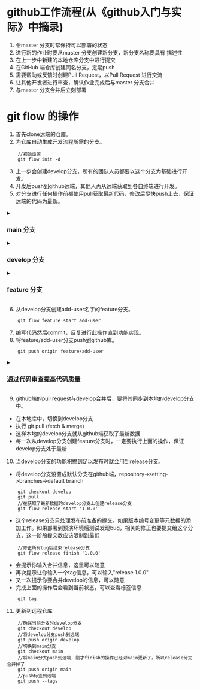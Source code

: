# github工作流程(从《github入门与实际》中摘录)
1.  令master 分支时常保持可以部署的状态
2.  进行新的作业时要从master 分支创建新分支，新分支名称要具有
描述性
3.  在上一步中新建的本地仓库分支中进行提交
4.  在GitHub 端仓库创建同名分支，定期push
5.  需要帮助或反馈时创建Pull Request，以Pull Request 进行交流
6.  让其他开发者进行审查，确认作业完成后与master 分支合并
7.  与master 分支合并后立刻部署

# git flow 的操作

1. 首先clone远端的仓库。
2. 为仓库自动生成开发流程所需的分支。
```
	//初始设置
	git flow init -d
```
3. 上一步会创建develop分支，所有的团队人员都要以这个分支为基础进行开发。
4. 开发后push到github远端，其他人再从远端获取到各自终端进行开发。
5. 对分支进行任何操作前都使用pull获取最新代码，修改后尽快push上去，保证远端的代码为最新。

<details><summary><h3>main 分支</h3></summary>
main 分支一直保持着软件可以正常运行的状态，等其他分支进展到可以发步的程度再与master分支合并，这合并只在发布成品时进行。发布时会附加版本编号，git的标签。
</details>
<details><summary><h3>develop 分支</h3></summary>
develop 分支是开发的中心分支，与main分支一样不允许直接修改和提交，程序员要以develop分支为起点新建分支。也就是说develop分支维持着开发过程中最新的源码，方便程序员新建feature分支进行自己的工作。
</details>
<details><summary><h3>feature 分支</h3></summary>
feature 分支以develop分支为起点，是开发者直接更改代码发送提交的分支。流程如下：

- 从develop分支创建feature分支
- 再feature分支中实现目标功能
- 通过github向develop分支发送pull request
- 接受其他开发者审查后，将pull request合并至develop分支
- 与develop分支合并后就完成了feature的工作，就可以根据需要删除

</details>

6. 从develop分支创建add-user名字的feature分支。
```
	git flow feature start add-user
```
7. 编写代码然后commit，反复进行此操作直到功能实现。
8. 将feature/add-user分支push到github库。
```
	git push origin feature/add-user
```

<details><summary><h3>通过代码审查提高代码质量</h3></summary>

- 由其他开发者进行代码审查，并在pull request中反馈
- 修改代码以反馈内容（在本地feature/add-user分支中)
- 将修改后的 feature/add-user 分支push到远程库（自动添加至之前的pull request）
- 重复前三步，直到确认代码没有问题
- 由其他开发者将其合并至develop分支中

-------- 如何反馈审查的pull request --------

- 没有测试或测试未通过
- 违反编码规则
- 代码品质过低（命名不明确，方法冗长等）
- 还有重构的余地
- 有重复部分

</details>

9. github端的pull request与develop合并后，要将其同步到本地的develop分支中。
- 在本地库中，切换到develop分支
- 执行 git pull (fetch & merge)
- 这样本地的develop分支就从github端获取了最新数据
- 每一次从develop分支创建feature分支时，一定要执行上面的操作，保证develop分支处于最新
10. 当develop分支的功能积攒到足以发布时就会用到release分支。
- 将develop分支设置成默认分支在github端，repository->setting->branches->default branch
```
	git checkout develop
	git pull
	//在获取了最新数据的develop分支上创建release分支
	git flow release start '1.0.0'
```
- 这个release分支只处理发布前准备的提交。如果版本编号变更等元数据的添加工作。如果部署到预演环境后测试发现bug，相关的修正也要提交给这个分支，这一阶段提交数应该限制到最低
```
	//修正所有bug后结束release分支
	git flow release finish '1.0.0'
```
- 会提示你输入合并信息，这里可以随意
- 再次提示让你输入一个tag信息，可以输入"release 1.0.0"
- 又一次提示你要合并develop的信息，可以随意
- 完成上面的操作后会看到当前状态，可以查看标签信息
```
	git tag
```
11. 更新到远程仓库
```
	//确保当前分支时develop分支
	git checkout develop
	//将develop分支push到远端
	git push origin develop
	//切换到main分支
	git checkout main
	//将main分支push到远端，刚才finish的操作已经对main更新了，所以release分支合并掉了
	git push origin main
	//push标签到远端
	git push --tags
```
